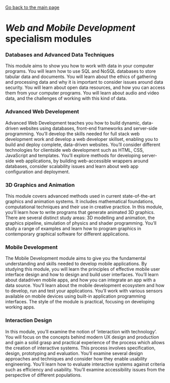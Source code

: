 [Go back to the main page](https://world-class.github.io/REPL/)

# *Web and Mobile Development* specialism modules

### Databases and Advanced Data Techniques
This module aims to show you how to work with
data in your computer programs. You will learn how
to use SQL and NoSQL databases to store tabular
data and documents. You will learn about the ethics
of gathering and processing data and why it is
important to consider issues around data security.
You will learn about open data resources, and how
you can access them from your computer programs.
You will learn about audio and video data, and the
challenges of working with this
kind of data.

### Advanced Web Development
Advanced Web Development teaches you how
to build dynamic, data-driven websites using
databases, front-end frameworks and server-side
programming. You’ll develop the skills needed for
full stack web development work and develop
a web developer skillset, enabling you to build
and deploy complete, data-driven websites.
You’ll consider different technologies for clientside web development such as HTML, CSS,
JavaScript and templates. You’ll explore methods
for developing server-side web applications,
by building web-accessible wrappers around
databases, consider scalability issues and learn
about web app configuration and deployment.

### 3D Graphics and Animation
This module covers advanced methods used in
current state-of-the-art graphics and animation
systems. It includes mathematical foundations,
computational techniques and their use in
creative practice. In this module, you’ll learn how
to write programs that generate animated 3D
graphics. There are several distinct study areas: 3D
modelling and animation, the graphics pipeline,
simulation of physics and shader programming.
You’ll study a range of examples and learn
how to program graphics in contemporary
graphical software for different applications.

### Mobile Development
The Mobile Development module aims to give you
the fundamental understanding and skills needed
to develop mobile applications. By studying this
module, you will learn the principles of effective
mobile user interface design and how to design
and build user interfaces. You’ll learn about datadriven mobile apps, and how you can integrate
an app with a data source. You’ll learn about the mobile development ecosystem and how to
develop, run and test your applications. You’ll
work with various sensors available on mobile
devices using built-in application programming
interfaces. The style of the module is practical,
focusing on developing working apps.

### Interaction Design
In this module, you’ll examine the notion of
‘interaction with technology’. You will focus on
the concepts behind modern UX design and
production and gain a solid grasp and practical
experience of the process which allows the creation
of interactive systems. This process involves
specification, design, prototyping and evaluation.
You’ll examine several design approaches and
techniques and consider how they enable usability
engineering. You’ll learn how to evaluate interactive
systems against criteria such as efficiency and
usability. You’ll examine accessibility issues from
the perspective of different populations.
